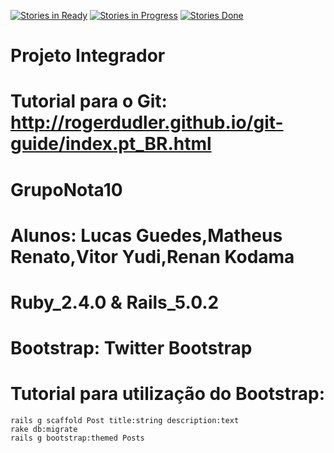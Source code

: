 [![Stories in Ready](https://badge.waffle.io/vitorys/ProjetoIntegrador.png?label=ready&title=Ready)](https://waffle.io/vitorys/ProjetoIntegrador?utm_source=badge) [![Stories in Progress](https://badge.waffle.io/vitorys/ProjetoIntegrador.svg?label=in%20progress&title=In%20Progress)](http://waffle.io/vitorys/ProjetoIntegrador) [![Stories Done](https://badge.waffle.io/vitorys/ProjetoIntegrador.svg?label=done&title=Done)](http://waffle.io/vitorys/ProjetoIntegrador)

# Projeto Integrador
#       Tutorial para o Git: http://rogerdudler.github.io/git-guide/index.pt_BR.html
#	
#       GrupoNota10

# Alunos:       Lucas Guedes,Matheus Renato,Vitor Yudi,Renan Kodama
# Ruby_2.4.0 & Rails_5.0.2

# Bootstrap: Twitter Bootstrap
# Tutorial para utilização do Bootstrap:

    rails g scaffold Post title:string description:text
    rake db:migrate
    rails g bootstrap:themed Posts

